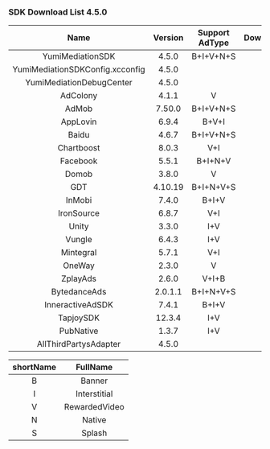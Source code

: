 ### SDK Download List 4.5.0
 
|    Name     | Version  | Support AdType | DownloadLink | Note |
| :---------: | :------: | :------------: | :----------: | :--: |
|    YumiMediationSDK    |  4.5.0  |    B+I+V+N+S     |   [link](https://adsdk.yumimobi.com/iOS/Archived/4.5.0/YumiMediationSDK-iOS.tar.bz2)   |      |
|        YumiMediationSDKConfig.xcconfig        |  4.5.0  |                | [link](https://adsdk.yumimobi.com/iOS/Archived/YumiMediationSDKConfig.xcconfig) |      |
|    YumiMediationDebugCenter    |  4.5.0  |         |   [link](http://adsdk.yumimobi.com/iOS/Archived/4.5.0/YumiMediationDebugCenter-iOS.tar.bz2)   |      |
|    AdColony    |  4.1.1  |   V      |   [link](https://adsdk.yumimobi.com/iOS/Archived/4.5.0/YumiMediationAdColony.tar.bz2)   |      |
|    AdMob    |  7.50.0  |   B+I+V+N+S      |   [link](https://adsdk.yumimobi.com/iOS/Archived/4.5.0/YumiMediationAdMob.tar.bz2)   |      |
|    AppLovin    |  6.9.4  |   B+V+I      |   [link](https://adsdk.yumimobi.com/iOS/Archived/4.5.0/YumiMediationAppLovin.tar.bz2)   |      |
|    Baidu    |  4.6.7  |   B+I+V+N+S      |   [link](https://adsdk.yumimobi.com/iOS/Archived/4.5.0/YumiMediationBaidu.tar.bz2)   |      |
|    Chartboost    |  8.0.3  |   V+I      |   [link](https://adsdk.yumimobi.com/iOS/Archived/4.5.0/YumiMediationChartboost.tar.bz2)   |      |
|    Facebook    |  5.5.1  |   B+I+N+V      |   [link](https://adsdk.yumimobi.com/iOS/Archived/4.5.0/YumiMediationFacebook.tar.bz2)   |      |
|    Domob    |  3.8.0  |   V      |   [link](https://adsdk.yumimobi.com/iOS/Archived/4.5.0/YumiMediationDomob.tar.bz2)   |      |
|    GDT    |  4.10.19  |   B+I+N+V+S      |   [link](https://adsdk.yumimobi.com/iOS/Archived/4.5.0/YumiMediationGDT.tar.bz2)   |      |
|    InMobi    |  7.4.0  |   B+I+V      |   [link](https://adsdk.yumimobi.com/iOS/Archived/4.5.0/YumiMediationInMobi.tar.bz2)   |      |
|    IronSource    |  6.8.7  |   V+I      |   [link](https://adsdk.yumimobi.com/iOS/Archived/4.5.0/YumiMediationIronSource.tar.bz2)   |      |
|    Unity    |  3.3.0  |   I+V      |   [link](https://adsdk.yumimobi.com/iOS/Archived/4.5.0/YumiMediationUnity.tar.bz2)   |      |
|    Vungle    |  6.4.3  |   I+V      |   [link](https://adsdk.yumimobi.com/iOS/Archived/4.5.0/YumiMediationVungle.tar.bz2)   |      |
|    Mintegral    |  5.7.1  |   V+I      |   [link](https://adsdk.yumimobi.com/iOS/Archived/4.5.0/YumiMediationMintegral.tar.bz2)   |      |
|    OneWay    |  2.3.0  |   V      |   [link](https://adsdk.yumimobi.com/iOS/Archived/4.5.0/YumiMediationOneWay.tar.bz2)   |      |
|    ZplayAds    |  2.6.0  |   V+I+B      |   [link](https://adsdk.yumimobi.com/iOS/Archived/4.5.0/YumiMediationZplayAds.tar.bz2)   |      |
|    BytedanceAds    |  2.0.1.1  |   B+I+N+V+S      |   [link](https://adsdk.yumimobi.com/iOS/Archived/4.5.0/YumiMediationBytedanceAds.tar.bz2)   |      |
|    InneractiveAdSDK    |  7.4.1  |   B+I+V      |   [link](https://adsdk.yumimobi.com/iOS/Archived/4.5.0/YumiMediationInneractiveAdSDK.tar.bz2)   |      |
|    TapjoySDK    |  12.3.4  |   I+V      |   [link](https://adsdk.yumimobi.com/iOS/Archived/4.5.0/YumiMediationTapjoySDK.tar.bz2)   |      |
|    PubNative    |  1.3.7  |   I+V      |   [link](https://adsdk.yumimobi.com/iOS/Archived/4.5.0/YumiMediationPubNative.tar.bz2)   |      |
|    AllThirdPartysAdapter    |  4.5.0  |         |   [link](https://adsdk.yumimobi.com/iOS/Archived/4.5.0/allThirdPartys.tar.bz2)   |      |
 
| shortName |   FullName   |
| :-------: | :----------: |
|     B     |    Banner    |
|     I     | Interstitial |
|     V     | RewardedVideo|
|     N     |    Native    |
|     S     |    Splash    |
